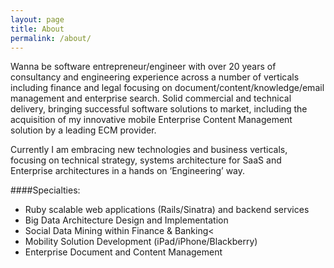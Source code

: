 ```yaml
---
layout: page
title: About
permalink: /about/
---
```

Wanna be software entrepreneur/engineer with over 20 years of consultancy and engineering experience across a number of verticals including finance and legal focusing on document/content/knowledge/email management and enterprise search. Solid commercial and technical delivery, bringing successful software solutions to market, including the acquisition of my innovative mobile Enterprise Content Management solution by a leading ECM provider.

Currently I am embracing new technologies and business verticals, focusing on technical strategy, systems architecture for SaaS and Enterprise architectures in a hands on ‘Engineering’ way.

####Specialties:

  * Ruby scalable web applications (Rails/Sinatra)&nbsp;and backend services
  * Big Data Architecture Design and Implementation
  * Social Data Mining within Finance &amp; Banking<
  * Mobility Solution Development (iPad/iPhone/Blackberry)
  * Enterprise Document and Content Management
